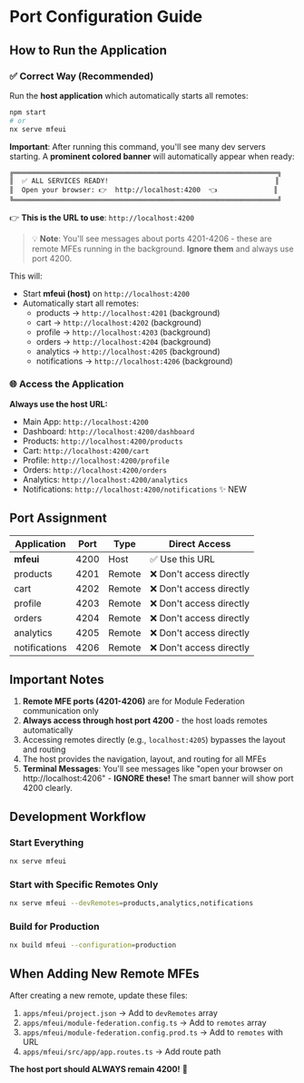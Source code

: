 # Port Configuration Guide

## How to Run the Application

### ✅ Correct Way (Recommended)

Run the **host application** which automatically starts all remotes:

```bash
npm start
# or
nx serve mfeui
```

**Important**: After running this command, you'll see many dev servers starting. A **prominent colored banner** will automatically appear when ready:

```
╔═════════════════════════════════════════════════════════════════╗
║  ✅ ALL SERVICES READY!                                         ║
║  Open your browser: 👉  http://localhost:4200  👈              ║
╚═════════════════════════════════════════════════════════════════╝
```

👉 **This is the URL to use**: `http://localhost:4200`

> 💡 **Note**: You'll see messages about ports 4201-4206 - these are remote MFEs running in the background. **Ignore them** and always use port 4200.

This will:

- Start **mfeui (host)** on `http://localhost:4200`
- Automatically start all remotes:
  - products → `http://localhost:4201` (background)
  - cart → `http://localhost:4202` (background)
  - profile → `http://localhost:4203` (background)
  - orders → `http://localhost:4204` (background)
  - analytics → `http://localhost:4205` (background)
  - notifications → `http://localhost:4206` (background)

### 🌐 Access the Application

**Always use the host URL:**

- Main App: `http://localhost:4200`
- Dashboard: `http://localhost:4200/dashboard`
- Products: `http://localhost:4200/products`
- Cart: `http://localhost:4200/cart`
- Profile: `http://localhost:4200/profile`
- Orders: `http://localhost:4200/orders`
- Analytics: `http://localhost:4200/analytics`
- Notifications: `http://localhost:4200/notifications` ✨ NEW

## Port Assignment

| Application   | Port | Type   | Direct Access            |
| ------------- | ---- | ------ | ------------------------ |
| **mfeui**     | 4200 | Host   | ✅ Use this URL          |
| products      | 4201 | Remote | ❌ Don't access directly |
| cart          | 4202 | Remote | ❌ Don't access directly |
| profile       | 4203 | Remote | ❌ Don't access directly |
| orders        | 4204 | Remote | ❌ Don't access directly |
| analytics     | 4205 | Remote | ❌ Don't access directly |
| notifications | 4206 | Remote | ❌ Don't access directly |

## Important Notes

1. **Remote MFE ports (4201-4206)** are for Module Federation communication only
2. **Always access through host port 4200** - the host loads remotes automatically
3. Accessing remotes directly (e.g., `localhost:4205`) bypasses the layout and routing
4. The host provides the navigation, layout, and routing for all MFEs
5. **Terminal Messages**: You'll see messages like "open your browser on http://localhost:4206" - **IGNORE these!** The smart banner will show port 4200 clearly.

## Development Workflow

### Start Everything

```bash
nx serve mfeui
```

### Start with Specific Remotes Only

```bash
nx serve mfeui --devRemotes=products,analytics,notifications
```

### Build for Production

```bash
nx build mfeui --configuration=production
```

## When Adding New Remote MFEs

After creating a new remote, update these files:

1. `apps/mfeui/project.json` → Add to `devRemotes` array
2. `apps/mfeui/module-federation.config.ts` → Add to `remotes` array
3. `apps/mfeui/module-federation.config.prod.ts` → Add to `remotes` with URL
4. `apps/mfeui/src/app/app.routes.ts` → Add route path

**The host port should ALWAYS remain 4200!** 🎯
